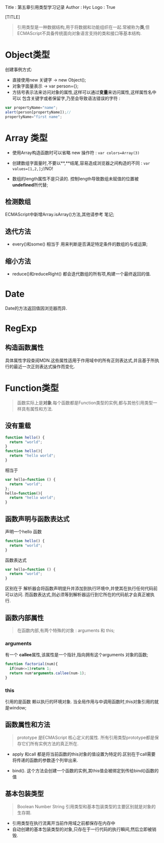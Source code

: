 Title         : 第五章引用类型学习记录
Author        : Hyc
Logo          : True

[TITLE]

> 引用类型是一种数据结构,用于将数据和功能组织在一起.常被称为**类**,但ECMAScript不具备传统面向对象语言支持的类和接口等基本结构.

# Object类型
创建事例方式:
* 直接使用new 关键字 -> new Object();
* 对象字面量表示 -> var person={};
* 方括号表示法来访问对象的属性,这样可以通过**变量**来访问属性,这样属性名中可以 包含关键字或者保留字,乃至会导致语法错误的字符
: 
``` javascript
var propertyName="name";
alert(person[propertyName]);//
propertyName="first name";
```

# Array 类型
* 使用Array构造函数时可以省略 new 操作符
: `var colors=Array(3)`

* 创建数组字面量时,不要以**,**结尾,容易造成浏览器之间构造的不同
: `var values=[1,2,]`;//NO!

* 数组的length属性不是只读的. 控制length导致数组未赋值的位置被 **undefined**所代替;

## 检测数组
ECMAScript中新增Array.isArray()方法,其他请参考 <The good parts>笔记;

## 迭代方法

* every()和some()  相当于 用来判断是否满足特定条件的数组的与或运算;

## 缩小方法
* reduce()和reduceRight() 都会迭代数组的所有项,构建一个最终返回的值.

# Date
Date的方法返回值因浏览器而异.

# RegExp

## 构造函数属性
具体属性字段查阅MDN.这些属性适用于作用域中的所有正则表达式,并且基于所执行的最近一次正则表达式操作而变化.


# Function类型
> 函数实际上是**对象**.每个函数都是Function类型的实例,都与其他引用类型一样具有属性和方法.

## 没有重载
``` javascript
function hello() {
  return "world";
}
function hello(){
  return "hello world";
}
```
相当于
``` javascript
var hello=function () {
  return "world";
};
hello=function(){
  return "hello world";
}
```

## 函数声明与函数表达式
声明一个hello 函数
``` javascript
function hello() {
  return "world";
}
```
函数表达式
``` javascript
var hello=function () {
  return "world";
}
```
区别在于 解析器会将函数声明提升并添加到执行环境中,并使其在执行任何代码前可以访问.
而函数表达式,则必须等到解析器运行到它所在的代码航才会真正被执行.

## 函数内部属性
> 在函数内部,有两个特殊的对象 : arguments 和 this;

### arguments
有一个 **callee**属性,该属性是一个指针,指向拥有这个arguments 对象的函数;
``` javascript
function factorial(num){
  if(num<=1)return 1;
  return num*arguments.callee(num-1);
}
```

### this
引用的是函数 赖以执行的环境对象.
当全局作用与中调用函数时,this对象引用的就是window;

## 函数属性和方法
> prototype 是ECMAScript 核心定义的属性. 所有引用类型prototype都是保存它们所有实例方法的真正所在.

* apply 和call 都是将当前函数的this对象的值设置为特定的.区别在于call需要将传递的函数的参数逐个列举出来.

* bind(). 这个方法会创建一个函数的实例,其this值会被绑定到传给bind()函数的值

## 基本包装类型
> Boolean Number String
引用类型和基本包装类型的主要区别就是对象的生存期.
* 引用类型在执行流离开当前作用域之前都保存在内存中
* 自动创建的基本包装类型的对象,只存在于一行代码的执行瞬间,然后立即被销毁.
